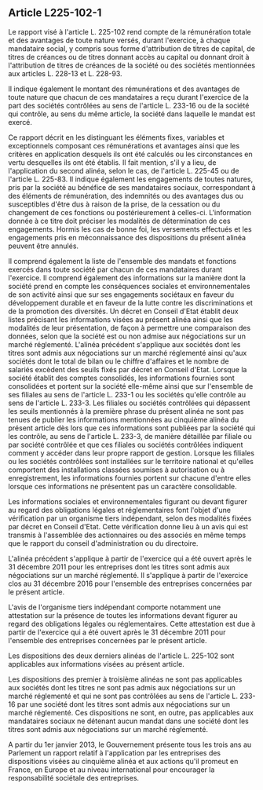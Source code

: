 Article L225-102-1
----
Le rapport visé à l'article L. 225-102 rend compte de la rémunération totale et
des avantages de toute nature versés, durant l'exercice, à chaque mandataire
social, y compris sous forme d'attribution de titres de capital, de titres de
créances ou de titres donnant accès au capital ou donnant droit à l'attribution
de titres de créances de la société ou des sociétés mentionnées aux articles L.
228-13 et L. 228-93.

Il indique également le montant des rémunérations et des avantages de toute
nature que chacun de ces mandataires a reçu durant l'exercice de la part des
sociétés contrôlées au sens de l'article L. 233-16 ou de la société qui
contrôle, au sens du même article, la société dans laquelle le mandat est
exercé.

Ce rapport décrit en les distinguant les éléments fixes, variables et
exceptionnels composant ces rémunérations et avantages ainsi que les critères en
application desquels ils ont été calculés ou les circonstances en vertu
desquelles ils ont été établis. Il fait mention, s'il y a lieu, de l'application
du second alinéa, selon le cas, de l'article L. 225-45 ou de l'article L.
225-83. Il indique également les engagements de toutes natures, pris par la
société au bénéfice de ses mandataires sociaux, correspondant à des éléments de
rémunération, des indemnités ou des avantages dus ou susceptibles d'être dus à
raison de la prise, de la cessation ou du changement de ces fonctions ou
postérieurement à celles-ci. L'information donnée à ce titre doit préciser les
modalités de détermination de ces engagements. Hormis les cas de bonne foi, les
versements effectués et les engagements pris en méconnaissance des dispositions
du présent alinéa peuvent être annulés.

Il comprend également la liste de l'ensemble des mandats et fonctions exercés
dans toute société par chacun de ces mandataires durant l'exercice. Il comprend
également des informations sur la manière dont la société prend en compte les
conséquences sociales et environnementales de son activité ainsi que sur ses
engagements sociétaux en faveur du développement durable et en faveur de la
lutte contre les discriminations et de la promotion des diversités. Un décret en
Conseil d'Etat établit deux listes précisant les informations visées au présent
alinéa ainsi que les modalités de leur présentation, de façon à permettre une
comparaison des données, selon que la société est ou non admise aux négociations
sur un marché réglementé. L'alinéa précédent s'applique aux sociétés dont les
titres sont admis aux négociations sur un marché réglementé ainsi qu'aux
sociétés dont le total de bilan ou le chiffre d'affaires et le nombre de
salariés excèdent des seuils fixés par décret en Conseil d'Etat. Lorsque la
société établit des comptes consolidés, les informations fournies sont
consolidées et portent sur la société elle-même ainsi que sur l'ensemble de ses
filiales au sens de l'article L. 233-1 ou les sociétés qu'elle contrôle au sens
de l'article L. 233-3. Les filiales ou sociétés contrôlées qui dépassent les
seuils mentionnés à la première phrase du présent alinéa ne sont pas tenues de
publier les informations mentionnées au cinquième alinéa du présent article dès
lors que ces informations sont publiées par la société qui les contrôle, au sens
de l'article L. 233-3, de manière détaillée par filiale ou par société contrôlée
et que ces filiales ou sociétés contrôlées indiquent comment y accéder dans leur
propre rapport de gestion. Lorsque les filiales ou les sociétés contrôlées sont
installées sur le territoire national et qu'elles comportent des installations
classées soumises à autorisation ou à enregistrement, les informations fournies
portent sur chacune d'entre elles lorsque ces informations ne présentent pas un
caractère consolidable.

Les informations sociales et environnementales figurant ou devant figurer au
regard des obligations légales et réglementaires font l'objet d'une vérification
par un organisme tiers indépendant, selon des modalités fixées par décret en
Conseil d'Etat. Cette vérification donne lieu à un avis qui est transmis à
l'assemblée des actionnaires ou des associés en même temps que le rapport du
conseil d'administration ou du directoire.

L'alinéa précédent s'applique à partir de l'exercice qui a été ouvert après le
31 décembre 2011 pour les entreprises dont les titres sont admis aux
négociations sur un marché réglementé. Il s'applique à partir de l'exercice clos
au 31 décembre 2016 pour l'ensemble des entreprises concernées par le présent
article.

L'avis de l'organisme tiers indépendant comporte notamment une attestation sur
la présence de toutes les informations devant figurer au regard des obligations
légales ou réglementaires. Cette attestation est due à partir de l'exercice qui
a été ouvert après le 31 décembre 2011 pour l'ensemble des entreprises
concernées par le présent article.

Les dispositions des deux derniers alinéas de l'article L. 225-102 sont
applicables aux informations visées au présent article.

Les dispositions des premier à troisième alinéas ne sont pas applicables aux
sociétés dont les titres ne sont pas admis aux négociations sur un marché
réglementé et qui ne sont pas contrôlées au sens de l'article L. 233-16 par une
société dont les titres sont admis aux négociations sur un marché réglementé.
Ces dispositions ne sont, en outre, pas applicables aux mandataires sociaux ne
détenant aucun mandat dans une société dont les titres sont admis aux
négociations sur un marché réglementé.

A partir du 1er janvier 2013, le Gouvernement présente tous les trois ans au
Parlement un rapport relatif à l'application par les entreprises des
dispositions visées au cinquième alinéa et aux actions qu'il promeut en France,
en Europe et au niveau international pour encourager la responsabilité sociétale
des entreprises.

